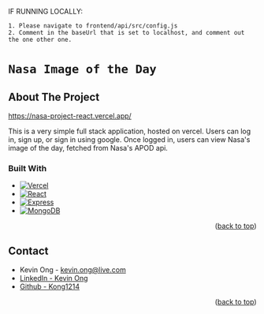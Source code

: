 IF RUNNING LOCALLY:

    1. Please navigate to frontend/api/src/config.js
    2. Comment in the baseUrl that is set to localhost, and comment out the one other one.
<a name="readme-top"></a>

# `Nasa Image of the Day`

<!-- ABOUT THE PROJECT -->
## About The Project

https://nasa-project-react.vercel.app/

This is a very simple full stack application, hosted on vercel. Users can log in, sign up, or sign in using google. Once logged in, users can view Nasa's image of the day, fetched from Nasa's APOD api.


### Built With

* [![Vercel][Vercel]][Vercel-url]
* [![React][React.js]][React-url]
* [![Express][Express.js]][Express-url]
* [![MongoDB][Mongodb]][Mongodb-url]


<p align="right">(<a href="#readme-top">back to top</a>)</p>

## Contact

* Kevin Ong - kevin.ong@live.com
* [LinkedIn - Kevin Ong](https://www.linkedin.com/in/kevin-ong-357b16215/)
* [Github - Kong1214](https://github.com/kong1214)

<p align="right">(<a href="#readme-top">back to top</a>)</p>



<!-- MARKDOWN LINKS & IMAGES -->
<!-- https://www.markdownguide.org/basic-syntax/#reference-style-links -->
[React.js]: https://img.shields.io/badge/React-20232A?style=for-the-badge&logo=react&logoColor=61DAFB
[React-url]: https://reactjs.org/
[Express.js]: https://img.shields.io/badge/express.js-%23404d59.svg?style=for-the-badge&logo=express&logoColor=%2361DAFB
[Express-url]: https://expressjs.com/
[Mongodb]: https://img.shields.io/badge/MongoDB-%234ea94b.svg?style=for-the-badge&logo=mongodb&logoColor=white
[Mongodb-url]: https://www.mongodb.com/docs/
[Vercel]: https://img.shields.io/badge/Vercel-black?style=flat&logo=Vercel&logoColor=white
[Vercel-url]: https://vercel.com/
